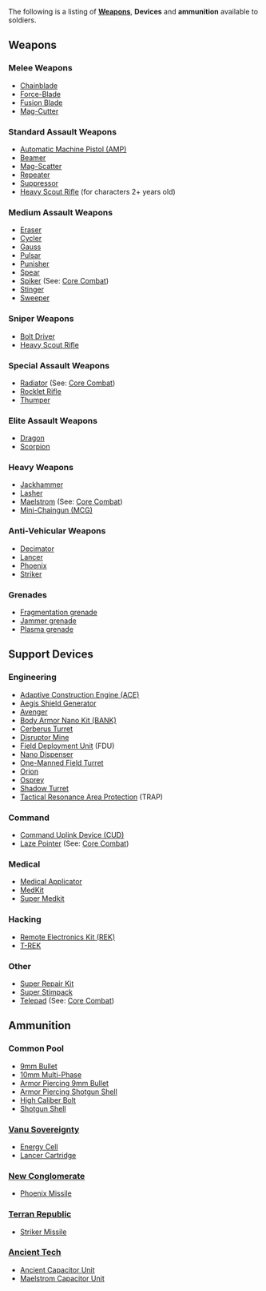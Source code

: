 The following is a listing of **[Weapons](Weapon.md)**, **Devices** and
**ammunition** available to soldiers.

## Weapons

### Melee Weapons

- [Chainblade](Chainblade.md)
- [Force-Blade](Force-Blade.md)
- [Fusion Blade](Fusion_Blade.md)
- [Mag-Cutter](Mag-Cutter.md)

### Standard Assault Weapons

- [Automatic Machine Pistol (AMP)](Automatic_Machine_Pistol.md)
- [Beamer](Beamer.md)
- [Mag-Scatter](Mag-Scatter.md)
- [Repeater](Repeater.md)
- [Suppressor](Suppressor.md)
- [Heavy Scout Rifle](Heavy_Scout_Rifle.md) (for characters 2+ years old)

### Medium Assault Weapons

- [Eraser](../items/Eraser.md)
- [Cycler](Cycler.md)
- [Gauss](Gauss.md)
- [Pulsar](Pulsar.md)
- [Punisher](Punisher.md)
- [Spear](Spear.md)
- [Spiker](Spiker.md) (See: [Core Combat](../items/Core_Combat.md))
- [Stinger](Stinger.md)
- [Sweeper](Sweeper.md)

### Sniper Weapons

- [Bolt Driver](Bolt_Driver.md)
- [Heavy Scout Rifle](Heavy_Scout_Rifle.md)

### Special Assault Weapons

- [Radiator](Radiator.md) (See: [Core Combat](../items/Core_Combat.md))
- [Rocklet Rifle](Rocklet_Rifle.md)
- [Thumper](Thumper.md)

### Elite Assault Weapons

- [Dragon](Dragon.md)
- [Scorpion](Scorpion.md)

### Heavy Weapons

- [Jackhammer](Jackhammer.md)
- [Lasher](Lasher.md)
- [Maelstrom](Maelstrom.md) (See: [Core Combat](../items/Core_Combat.md))
- [Mini-Chaingun (MCG)](Mini-Chaingun.md)

### Anti-Vehicular Weapons

- [Decimator](Decimator.md)
- [Lancer](Lancer.md)
- [Phoenix](Phoenix.md)
- [Striker](Striker.md)

### Grenades

- [Fragmentation grenade](Fragmentation_grenade.md)
- [Jammer grenade](Jammer_Grenade.md)
- [Plasma grenade](Plasma_grenade.md)

## Support Devices

### Engineering

- [Adaptive Construction Engine (ACE)](Adaptive_Construction_Engine.md)
- [Aegis Shield Generator](Aegis_Shield_Generator.md)
- [Avenger](Avenger.md)
- [Body Armor Nano Kit (BANK)](Body_Armor_Nano_Kit.md)
- [Cerberus Turret](Cerberus_Turret.md)
- [Disruptor Mine](Disruptor_Mine.md)
- [Field Deployment Unit](Field_Deployment_Unit.md) (FDU)
- [Nano Dispenser](Nano_Dispenser.md)
- [One-Manned Field Turret](One-Manned_Field_Turret.md)
- [Orion](Orion.md)
- [Osprey](Osprey.md)
- [Shadow Turret](Shadow_Turret.md)
- [Tactical Resonance Area Protection](Tactical_Resonance_Area_Protection.md)
  (TRAP)

### Command

- [Command Uplink Device (CUD)](Command_Uplink_Device.md)
- [Laze Pointer](Laze_Pointer.md) (See: [Core Combat](../items/Core_Combat.md))

### Medical

- [Medical Applicator](Medical_Applicator.md)
- [MedKit](../items/MedKit.md)
- [Super Medkit](../items/Super_Medkit.md)

### Hacking

- [Remote Electronics Kit (REK)](Remote_Electronics_Kit.md)
- [T-REK](T-REK.md)

### Other

- [Super Repair Kit](../items/Super_Repair_Kit.md)
- [Super Stimpack](../items/Super_Stimpack.md)
- [Telepad](Telepad.md) (See: [Core Combat](../items/Core_Combat.md))

## Ammunition

### Common Pool

- [9mm Bullet](../ammunition/9mm_Bullet.md)
- [10mm Multi-Phase](../ammunition/10mm_Multi-Phase.md)
- [Armor Piercing 9mm Bullet](../ammunition/Armor_Piercing_9mm_Bullet.md)
- [Armor Piercing Shotgun Shell](../ammunition/Armor_Piercing_Shotgun_Shell.md)
- [High Caliber Bolt](../ammunition/Bolt.md)
- [Shotgun Shell](../ammunition/Shotgun_Shell.md)

### [Vanu Sovereignty](../terminology/Vanu_Sovereignty.md)

- [Energy Cell](../ammunition/Energy_Cell.md)
- [Lancer Cartridge](../ammunition/Lancer_Cartridge.md)

### [New Conglomerate](../terminology/New_Conglomerate.md)

- [Phoenix Missile](../ammunition/Phoenix_Missile.md)

### [Terran Republic](../terminology/Terran_Republic.md)

- [Striker Missile](../ammunition/Striker_Missile.md)

### [Ancient Tech](../terminology/Ancient_Technology.md)

- [Ancient Capacitor Unit](../ammunition/Ancient_Capacitor_Unit.md)
- [Maelstrom Capacitor Unit](../items/Maelstrom_Capacitor_Unit.md)
